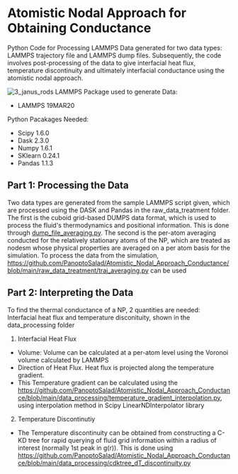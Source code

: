 # Atomistic Nodal Approach for Obtaining Conductance
Python Code for Processing LAMMPS Data generated for two data types: LAMMPS trajectory file and LAMMPS dump files. Subsequently, the code involves post-processing of the data to give interfacial heat flux, temperature discontinuity and ultimately interfacial conductance using the atomistic nodal approach.

![3_janus_rods](https://user-images.githubusercontent.com/40763563/123518175-493d5100-d6d7-11eb-834b-f228ee0ac928.jpg)
LAMMPS Package used to generate Data:
- LAMMPS 19MAR20

Python Pacakages Needed:
- Scipy 1.6.0
- Dask 2.3.0
- Numpy 1.6.1
- SKlearn 0.24.1
- Pandas 1.1.3

## Part 1: Processing the Data
Two data types are generated from the sample LAMMPS script given, which are processed using the DASK and Pandas in the raw_data_treatment folder. The first is the cuboid grid-based DUMPS data format, which is used to process the fluid's thermodynamics and positional information. This is done through [dump_file_averaging.py](https://github.com/PanoptoSalad/Atomistic_Nodal_Approach_Conductance/blob/main/raw_data_treatment/dump_file_averaging.py). The second is the per-atom averaging conducted for the relatively stationary atoms of the NP, which are treated as nodesm whose physical properties are averaged on a per atom basis for the simulation. To process the data from the simulation, https://github.com/PanoptoSalad/Atomistic_Nodal_Approach_Conductance/blob/main/raw_data_treatment/traj_averaging.py can be used

## Part 2: Interpreting the Data
To find the thermal conductance of a NP, 2 quantities are needed: Interfacial heat flux and temperature disconituity, shown in the data_processing folder

1) Interfacial Heat Flux
- Volume: Volume can be calculated at a per-atom level using the Voronoi volume calculated by LAMMPS
- Direction of Heat Flux. Heat flux is projected along the temperature gradient.
- This Temperature gradient can be calculated using the https://github.com/PanoptoSalad/Atomistic_Nodal_Approach_Conductance/blob/main/data_processing/temperature_gradient_interpolation.py, using interpolation method in Scipy LinearNDInterpolator library

2) Temperature Discontinutiy
- The Temperature discontinuity can be obtained from constructing a C-KD tree for rapid querying of fluid grid information within a radius of interest (normally 1st peak in g(r)). This is done using https://github.com/PanoptoSalad/Atomistic_Nodal_Approach_Conductance/blob/main/data_processing/cdktree_dT_discontinuity.py


